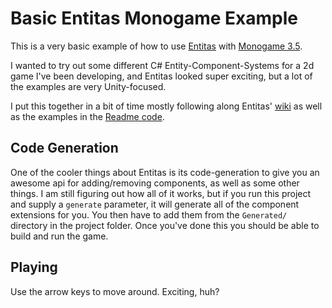 Basic Entitas Monogame Example
==============================

This is a very basic example of how to use
[Entitas](https://github.com/sschmid/Entitas-CSharp) with
[Monogame 3.5](http://www.monogame.net/).

I wanted to try out some different C# Entity-Component-Systems for a
2d game I've been developing, and Entitas looked super exciting, but a
lot of the examples are very Unity-focused.

I put this together in a bit of time mostly following along Entitas'
[wiki](https://github.com/sschmid/Entitas-CSharp/wiki) as well as the
examples in the
[Readme code](https://github.com/sschmid/Entitas-CSharp/tree/master/Readme).

Code Generation
---------------

One of the cooler things about Entitas is its code-generation to give
you an awesome api for adding/removing components, as well as some
other things. I am still figuring out how all of it works, but if you
run this project and supply a ```generate``` parameter, it will
generate all of the component extensions for you. You then have to add
them from the ```Generated/``` directory in the project folder. Once
you've done this you should be able to build and run the game.

Playing
-------

Use the arrow keys to move around. Exciting, huh?
